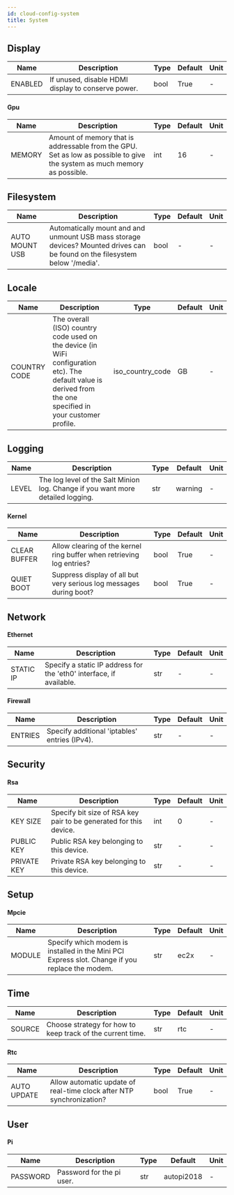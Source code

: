 ```yaml
---
id: cloud-config-system
title: System
---
```


## Display

| Name | Description | Type | Default | Unit |
| ------ | ------ | ------ | ------ | ------ |
| ENABLED | If unused, disable HDMI display to conserve power. | bool | True | - |

#### Gpu

| Name | Description | Type | Default | Unit |
| ------ | ------ | ------ | ------ | ------ |
| MEMORY | Amount of memory that is addressable from the GPU. Set as low as possible to give the system as much memory as possible. | int | 16 | - |

## Filesystem

| Name | Description | Type | Default | Unit |
| ------ | ------ | ------ | ------ | ------ |
| AUTO MOUNT USB | Automatically mount and and unmount USB mass storage devices? Mounted drives can be found on the filesystem below '/media'. | bool | - | - |

## Locale

| Name | Description | Type | Default | Unit |
| ------ | ------ | ------ | ------ | ------ |
| COUNTRY CODE | The overall (ISO) country code used on the device (in WiFi configuration etc). The default value is derived from the one specified in your customer profile. | iso_country_code | GB | - |

## Logging

| Name | Description | Type | Default | Unit |
| ------ | ------ | ------ | ------ | ------ |
| LEVEL | The log level of the Salt Minion log. Change if you want more detailed logging. | str | warning | - |

#### Kernel

| Name | Description | Type | Default | Unit |
| ------ | ------ | ------ | ------ | ------ |
| CLEAR BUFFER | Allow clearing of the kernel ring buffer when retrieving log entries? | bool | True | - |
| QUIET BOOT | Suppress display of all but very serious log messages during boot? | bool | True | - |

## Network

#### Ethernet

| Name | Description | Type | Default | Unit |
| ------ | ------ | ------ | ------ | ------ |
| STATIC IP | Specify a static IP address for the 'eth0' interface, if available. | str | - | - |

#### Firewall

| Name | Description | Type | Default | Unit |
| ------ | ------ | ------ | ------ | ------ |
| ENTRIES | Specify additional 'iptables' entries (IPv4). | str | - | - |

## Security

#### Rsa

| Name | Description | Type | Default | Unit |
| ------ | ------ | ------ | ------ | ------ |
| KEY SIZE | Specify bit size of RSA key pair to be generated for this device. | int | 0 | - |
| PUBLIC KEY | Public RSA key belonging to this device. | str | - | - |
| PRIVATE KEY | Private RSA key belonging to this device. | str | - | - |

## Setup

#### Mpcie

| Name | Description | Type | Default | Unit |
| ------ | ------ | ------ | ------ | ------ |
| MODULE | Specify which modem is installed in the Mini PCI Express slot. Change if you replace the modem. | str | ec2x | - |

## Time

| Name | Description | Type | Default | Unit |
| ------ | ------ | ------ | ------ | ------ |
| SOURCE | Choose strategy for how to keep track of the current time. | str | rtc | - |

#### Rtc

| Name | Description | Type | Default | Unit |
| ------ | ------ | ------ | ------ | ------ |
| AUTO UPDATE | Allow automatic update of real-time clock after NTP synchronization? | bool | True | - |

## User

#### Pi

| Name | Description | Type | Default | Unit |
| ------ | ------ | ------ | ------ | ------ |
| PASSWORD | Password for the pi user. | str | autopi2018 | - |
